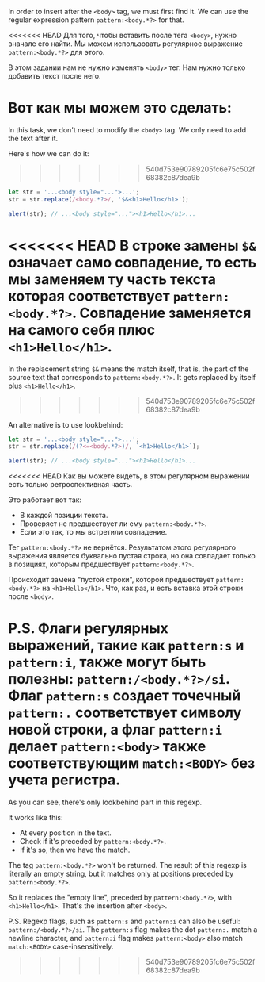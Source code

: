 In order to insert after the `<body>` tag, we must first find it. We can use the regular expression pattern `pattern:<body.*?>` for that.

<<<<<<< HEAD
Для того, чтобы вставить после тега `<body>`, нужно вначале его найти. Мы можем использовать регулярное выражение `pattern:<body.*?>` для этого.

В этом задании нам не нужно изменять `<body>` тег. Нам нужно только добавить текст после него.

Вот как мы можем это сделать:
=======
In this task, we don't need to modify the `<body>` tag. We only need to add the text after it.

Here's how we can do it:
>>>>>>> 540d753e90789205fc6e75c502f68382c87dea9b

```js run
let str = '...<body style="...">...';
str = str.replace(/<body.*?>/, '$&<h1>Hello</h1>');

alert(str); // ...<body style="..."><h1>Hello</h1>...
```

<<<<<<< HEAD
В строке замены `$&` означает само совпадение, то есть мы заменяем ту часть текста которая соответствует `pattern:<body.*?>`. Совпадение заменяется на самого себя плюс `<h1>Hello</h1>`.
=======
In the replacement string `$&` means the match itself, that is, the part of the source text that corresponds to `pattern:<body.*?>`. It gets replaced by itself plus `<h1>Hello</h1>`.
>>>>>>> 540d753e90789205fc6e75c502f68382c87dea9b

An alternative is to use lookbehind:

```js run
let str = '...<body style="...">...';
str = str.replace(/(?<=<body.*?>)/, `<h1>Hello</h1>`);

alert(str); // ...<body style="..."><h1>Hello</h1>...
```

<<<<<<< HEAD
Как вы можете видеть, в этом регулярном выражении есть только ретроспективная часть.

Это работает вот так:
- В каждой позиции текста.
- Проверяет не предшествует ли ему `pattern:<body.*?>`.
- Если это так, то мы встретили совпадение.

Тег `pattern:<body.*?>` не вернётся. Результатом этого регулярного выражения является буквально пустая строка, но она совпадает только в позициях, которым предшествует `pattern:<body.*?>`.

Происходит замена "пустой строки", которой предшествует `pattern:<body.*?>` на `<h1>Hello</h1>`. Что, как раз, и есть вставка этой строки после `<body>`.

P.S. Флаги регулярных выражений, такие как `pattern:s` и `pattern:i`, также могут быть полезны: `pattern:/<body.*?>/si`. Флаг `pattern:s` создает точечный `pattern:.` соответствует символу новой строки, а флаг `pattern:i` делает `pattern:<body>` также соответствующим `match:<BODY>` без учета регистра.
=======
As you can see, there's only lookbehind part in this regexp.

It works like this:
- At every position in the text.
- Check if it's preceded by `pattern:<body.*?>`.
- If it's so, then we have the match.

The tag `pattern:<body.*?>` won't be returned. The result of this regexp is literally an empty string, but it matches only at positions preceded by `pattern:<body.*?>`.

So it replaces the "empty line", preceded by `pattern:<body.*?>`, with `<h1>Hello</h1>`. That's the insertion after `<body>`.

P.S. Regexp flags, such as `pattern:s` and `pattern:i` can also be useful: `pattern:/<body.*?>/si`. The `pattern:s` flag makes the dot `pattern:.` match a newline character, and `pattern:i` flag makes `pattern:<body>` also match `match:<BODY>` case-insensitively.
>>>>>>> 540d753e90789205fc6e75c502f68382c87dea9b
